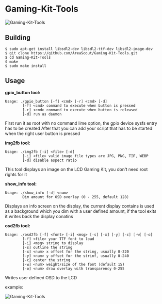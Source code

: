 # Gaming-Kit-Tools

![Gaming-Kit-Tools](http://www.hardkernel.com/main/_Files/prdt/2018/201805/201805120009102637.jpg)

## Building
```
$ sudo apt-get install libsdl2-dev libsdl2-ttf-dev libsdl2-image-dev
$ git clone https://github.com/AreaScout/Gaming-Kit-Tools.git
$ cd Gaming-Kit-Tools
$ make
$ sudo make install
```

## Usage

__gpio_button tool:__

```
Usage: ./gpio_button [-f] <cmd> [-r] <cmd> [-d]
        [-f] <cmd> command to execute when button is pressed
        [-r] <cmd> command to execute when button is released
        [-d] run as daemon

```

First run it as root with no command lime option, the gpio device sysfs entry has to be created 
After that you can add your script that has to be started when the right user button is pressed

__img2fb tool:__

```
Usage: ./img2fb [-i] <file> [-d]
        [-i] <file> valid image file types are JPG, PNG, TIF, WEBP
        [-d] disable aspect ratio
```

This tool displays an image on the LCD Gaming Kit, you don't need root rights for it

__show_info tool:__

```
Usage: ./show_info [-d] <num>
        Dim amount for OSD overlay (0 - 255, default 128)
```
		
Displays an info screen on the display, the current display contains is used as a background which you
dim with a user defined amount, if the tool exits it writes back the display conatins

__osd2fb tool:__

```
Usage: ./osd2fb [-f] <font> [-i] <msg> [-s] [-x] [-y] [-c] [-w] [-o]
        [-f] <file> your TTF font to load
        [-i] <msg> string to display
        [-s] outline the string
        [-x] <num> x offset for the string, usually 0-320
        [-y] <num> y offset for the strinf, usually 0-240
        [-c] center the string
        [-w] <num> weight/size of the font (default 15)
        [-o] <num> draw overlay with transparency 0-255
```

Writes user defined OSD to the LCD

example:

![Gaming-Kit-Tools](https://www.areascout.at/odroid_weather.png)
